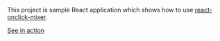 This project is sample React application which shows how to use [react-onclick-mixer](https://github.com/zplanet/react-onclick-mixer).

[See in action](https://zplanet.github.io/react-onclick-mixer-sample/index.html)
